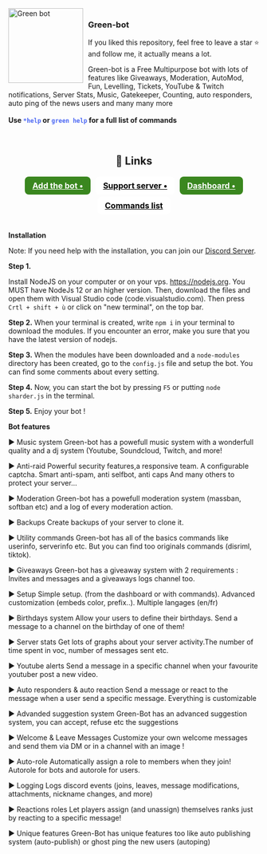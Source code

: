 <img width="150" height="150" align="left" style="float: left; margin: 0 10px 0 0;" alt="Green bot" src="https://cdn.discordapp.com/attachments/858004328170520606/870335874313904158/green-bot.png">
    <h3>Green-bot</h3>
        If you liked this repository, feel free to leave a star ⭐ and follow me, it actually means a lot.
    <br>
    <p>Green-bot is a Free Multipurpose bot with lots of features like Giveaways, Moderation, AutoMod, Fun, Levelling, Tickets, YouTube & Twitch notifications, Server Stats, Music, Gatekeeper, Counting, auto responders, auto ping of the news users and many
        many more <br> <br><strong>Use <code class= "code" style="color:#4B67F4!important">*help</code> or <code class= "code" style="color:#4B67F4!important">green help</code> for a full list of commands </strong>
    </p>
    <br>
    <center>
        <h2>🧷 Links</h2>
        <div class="flex" style="display: flex;justify-content: center;flex-wrap: wrap;">
            <a target="_blank" onclick="trackCampaignWebClick('', 'description');" style="  margin: 2px 5px;
                padding: 8px 15px;
                background-color: #3A871F;
                color: white;
                border-radius: 8px;
                font-size: 16px;
                font-weight: bold;" rel="nofollow" class="blue-btn" href="https://green-bot.app/invite"> Add the bot •</a>
            <a target="_blank" onclick="trackCampaignWebClick('', 'description');" rel="nofollow" style="  margin: 2px 5px;
                padding: 8px 15px;
                background-color: white;
                color: black;
                border-radius: 8px;
                font-size: 16px;
                font-weight: bold;" href="https://green-bot.app/discord"> Support server •</a>
            <a target="_blank" onclick="trackCampaignWebClick('', 'description');" rel="nofollow" style="  margin: 2px 5px;
                padding: 8px 15px;
                background-color: #3A871F;
                color: white;
                border-radius: 8px;
                font-size: 16px;
                font-weight: bold;" href="https://green-bot.app/profile"> Dashboard •</a>
            <a target="_blank" onclick="trackCampaignWebClick('', 'description');" rel="nofollow" style="  margin: 2px 5px;
                       padding: 8px 15px;
                       background-color: white;
                       color: black;
                       border-radius: 8px;
                       font-size: 16px;
                       font-weight: bold;" href="https://green-bot.app/commands"> Commands list </a>
        </div>
    </center>
    
 <br>  
 
**Installation**

Note: If you need help with the installation, you can join our [Discord Server](https://green-bot.app/discord).

__Step 1.__

Install NodeJS on your computer or on your vps. https://nodejs.org. You MUST have NodeJs 12 or an higher version.
Then, download the files and open them with Visual Studio code (code.visualstudio.com). Then press `Crtl + shift + ù` or click on "new terminal", on the top bar.

__Step 2.__
When your terminal is created, write `npm i` in your terminal to download the modules. 
If you encounter an error, make you sure that you have the latest version of nodejs.

__Step 3.__
When the modules have been downloaded and a `node-modules` directory has been created, go to the `config.js` file and setup the bot.
You can find some comments about every setting.

__Step 4.__
Now, you can start the bot by pressing `F5` or putting `node sharder.js` in the terminal.

__Step 5.__
Enjoy your bot !


**Bot features**


► Music system
Green-bot has a powefull music system with a wonderfull quality and a dj system (Youtube, Soundcloud, Twitch, and more!

► Anti-raid
Powerful security features,a responsive team. A configurable captcha. Smart anti-spam, anti selfbot, anti caps And many others to protect your server...

► Moderation
Green-bot has a powefull moderation system (massban, softban etc) and a log of every moderation action.

► Backups
Create backups of your server to clone it.

► Utility commands
Green-bot has all of the basics commands like userinfo, serverinfo etc. But you can find too originals commands (disriml, tiktok).

► Giveaways
Green-bot has a giveaway system with 2 requirements : Invites and messages and a giveaways logs channel too.

► Setup
Simple setup. (from the dashboard or with commands). Advanced customization (embeds color, prefix..). Multiple langages (en/fr)

► Birthdays system
Allow your users to define their birthdays. Send a message to a channel on the birthday of one of them!

► Server stats
Get lots of graphs about your server activity.The number of time spent in voc, number of messages sent etc.

► Youtube alerts
Send a message in a specific channel when your favourite youtuber post a new video.

► Auto responders & auto reaction
Send a message or react to the message when a user send a specific message. Everything is customizable

► Advanded suggestion system
Green-Bot has an advanced suggestion system, you can accept, refuse etc the suggestions

► Welcome & Leave Messages
Customize your own welcome messages and send them via DM or in a channel with an image !

► Auto-role
Automatically assign a role to members when they join! Autorole for bots and autorole for users.

► Logging
Logs discord events (joins, leaves, message modifications, attachments, nickname changes, and more)

► Reactions roles
Let players assign (and unassign) themselves ranks just by reacting to a specific message!

► Unique features
Green-Bot has unique
features too like auto publishing system (auto-publish) or ghost ping the new users (autoping)
